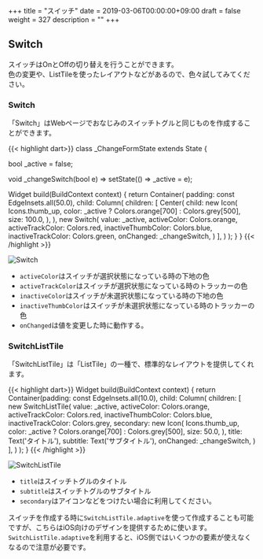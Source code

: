 +++
title = "スイッチ"
date = 2019-03-06T00:00:00+09:00
draft = false
weight = 327
description = ""
+++

## Switch

スイッチはOnとOffの切り替えを行うことができます。  
色の変更や、ListTileを使ったレイアウトなどがあるので、色々試してみてください。  

### Switch

「Switch」はWebページでおなじみのスイッチトグルと同じものを作成することができます。

{{< highlight dart>}}
class _ChangeFormState extends State<ChangeForm> {

  bool _active = false;

  void _changeSwitch(bool e) => setState(() => _active = e);

  Widget build(BuildContext context) {
    return Container(
      padding: const EdgeInsets.all(50.0),
      child: Column(
        children: <Widget>[
          Center(
            child: new Icon(
              Icons.thumb_up,
              color: _active ? Colors.orange[700] : Colors.grey[500],
              size: 100.0,
            ),
          ),
          new Switch(
            value: _active,
            activeColor: Colors.orange,
            activeTrackColor: Colors.red,
            inactiveThumbColor: Colors.blue,
            inactiveTrackColor: Colors.green,
            onChanged: _changeSwitch,
          )
        ],
      )
    );
  }
}
{{< /highlight >}}

<img src="/images/basic/interactive/02/switch_01.gif" style="min-width:300px;max-width:600px;" alt="Switch"/>

- ``activeColor``はスイッチが選択状態になっている時の下地の色
- ``activeTrackColor``はスイッチが選択状態になっている時のトラッカーの色
- ``inactiveColor``はスイッチが未選択状態になっている時の下地の色
- ``inactiveThumbColor``はスイッチが未選択状態になっている時のトラッカーの色
- ``onChanged``は値を変更した時に動作する。

### SwitchListTile

「SwitchListTile」は「ListTile」の一種で、標準的なレイアウトを提供してくれます。

{{< highlight dart>}}
  Widget build(BuildContext context) {
    return Container(padding: const EdgeInsets.all(10.0), 
      child: Column(
        children: <Widget>[
          new SwitchListTile(
            value: _active,
            activeColor: Colors.orange,
            activeTrackColor: Colors.red,
            inactiveThumbColor: Colors.blue,
            inactiveTrackColor: Colors.grey,
            secondary: new Icon(
              Icons.thumb_up,
              color: _active ? Colors.orange[700] : Colors.grey[500],
              size: 50.0,
            ),
            title: Text('タイトル'),
            subtitle: Text('サブタイトル'),
            onChanged: _changeSwitch,
          )
        ],
      )
    );
  }
{{< /highlight >}}

<img src="/images/basic/interactive/02/switch_02.gif" style="min-width:300px;max-width:600px;" alt="SwitchListTile"/>

- ``title``はスイッチトグルのタイトル
- ``subtitle``はスイッチトグルのサブタイトル
- ``secondary``はアイコンなどをつけたい場合に利用してください。

スイッチを作成する時に``SwitchListTile.adaptive``を使って作成することも可能ですが、こちらはiOS向けのデザインを提供するために使います。  
``SwitchListTile.adaptive``を利用すると、iOS側ではいくつかの要素が使えなくなるので注意が必要です。  
